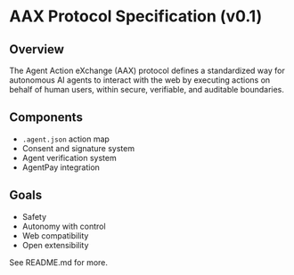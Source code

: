 # AAX Protocol Specification (v0.1)

## Overview

The Agent Action eXchange (AAX) protocol defines a standardized way for autonomous AI agents to interact with the web by executing actions on behalf of human users, within secure, verifiable, and auditable boundaries.

## Components

- `.agent.json` action map
- Consent and signature system
- Agent verification system
- AgentPay integration

## Goals

- Safety
- Autonomy with control
- Web compatibility
- Open extensibility

See README.md for more.
